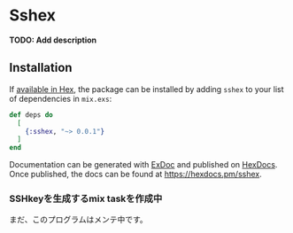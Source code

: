 # Sshex

**TODO: Add description**

## Installation

If [available in Hex](https://hex.pm/docs/publish), the package can be installed
by adding `sshex` to your list of dependencies in `mix.exs`:

```elixir
def deps do
  [
    {:sshex, "~> 0.0.1"}
  ]
end
```

Documentation can be generated with [ExDoc](https://github.com/elixir-lang/ex_doc)
and published on [HexDocs](https://hexdocs.pm). Once published, the docs can
be found at <https://hexdocs.pm/sshex>.


### SSHkeyを生成するmix taskを作成中

まだ、このプログラムはメンテ中です。
